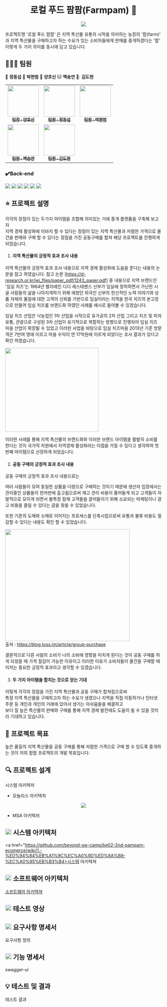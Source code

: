 <h1 align="center">로컬 푸드 팜팜(Farmpam) 🌽 </h1>
<div align="center"> 
 <img src="https://github.com/beyond-sw-camp/be02-2nd-pampam-ecomerce/assets/80888180/8aed3a9f-e5cc-4bf5-b8e6-9cfdce5a3a2f"/>
</div>

프로젝트명 '로컬 푸드 팜팜' 은 지역 특산물 유통의 시작을 의미하는 농장의 '팜(farm)' 과 지역 특산물을 구매하고자 하는 수요가 있는 소비자들에게 판매를 중개하겠다는 '팜' 이렇게 두 가지 의미를 동시에 담고 있습니다.

## 🧑‍🤝‍🧑 팀원

🐯 **정동섭** 🐶 **박현범** 🐺 **양호신** 🐱 **백송연** 🐧: **김도현** 

<table>
  <tbody>
    <tr>
      <td align="center"><a href="https://github.com/Hosae0905"><img src="https://github.com/beyond-sw-camp/be02-2nd-pampam-ecomerce/assets/80888180/71e60cdb-cc1c-4f25-829c-9e6e33d4fd8c" width="100px;" alt=""/><br /><sub><b> 팀장 : 양호신</b></sub></a><br /></td>
      <td align="center"><a href="https://github.com/JungDongSeob"><img src="https://github.com/beyond-sw-camp/be02-2nd-pampam-ecomerce/assets/80888180/d6210ade-6e08-4f1a-a893-a96e064a7c8f" width="100px;" alt=""/><br /><sub><b> 팀원 : 정동섭</b></sub></a><br /></td>
      <td align="center"><a href="https://github.com/ParkHyeonBeom"><img src="https://github.com/beyond-sw-camp/be02-2nd-pampam-ecomerce/assets/80888180/852c7c08-43c8-4aba-bb02-894ad52f7daa" width="100px;" alt=""/><br /><sub><b> 팀원 : 박현범</b></sub></a><br /></td>
     <tr/>
      <td align="center"><a href="https://github.com/SongYeonBaek"><img src="https://github.com/beyond-sw-camp/be02-2nd-pampam-ecomerce/assets/80888180/7db0d8e5-d406-46f3-9164-aa7b23b9a69f" width="100px;" alt=""/><br /><sub><b> 팀원 : 백송연</b></sub></a><br /></td>
      <td align="center"><a href="https://github.com/dohyun0408"><img src="https://github.com/beyond-sw-camp/be02-2nd-pampam-ecomerce/assets/80888180/262aa149-cebf-4e86-a422-29ed9349d745" width="100px;" alt=""/><br /><sub><b> 팀원 : 김도현 </b></sub></a><br /></td>
    </tr>
  </tbody>
</table>

### ✔️Back-end

<img src="https://img.shields.io/badge/mysql-4479A1?style=for-the-badge&logo=mysql&logoColor=white"> <img src="https://img.shields.io/badge/linux-FCC624?style=for-the-badge&logo=linux&logoColor=black"> <img src="https://img.shields.io/badge/java-007396?style=for-the-badge&logo=java&logoColor=white"> <img src="https://img.shields.io/badge/Spring-6DB33F?style=for-the-badge&logo=Spring&logoColor=green"> <img src="https://img.shields.io/badge/Spring Boot-6DB33F?style=for-the-badge&logo=Spring Boot&logoColor=yellow"> <img src="https://img.shields.io/badge/Jpa-E34F26?style=for-the-badge&logo=Jpa&logoColor=white">

## ⭐ 프로젝트 설명
각각의 장점이 있는 두가지 아이템을 조합해 의미있는 거래 중개 플랫폼을 구축해 보고자  
지역 경제 활성화에 이바지 할 수 있다는 장점이 있는 지역 특산물과 저렴한 가격으로 물건을 판매와 구매 할 수 있다는 장점을 가진 공동구매를 합쳐 해당 프로젝트를 진행하게 되었습니다.


1. #### 지역 특산물의 긍정적 효과 조사 내용

지역 특산물의 긍정적 효과 조사 내용으로 지역 경제 활성화에 도움을 준다는 내용의 논문을 참고 하였습니다.
참고 논문 [https://d-research.or.kr/wi_files/paper_pdf/1243_paper.pdf] 중 내용으로 지역 브랜드인 '임실 치즈'는 1964년 벨지에인 디디 세스테벤스 신부가 임실에 정착하면서 가난한 시골 사람들의 삶을 나아지게하기 위해 애썼던 외국인 신부의 헌신적인 노력 이야기와 상품 자체의 품질에 대한 고객의 신뢰를 기반으로 임실이라는 지역을 한국 치즈의 본고장으로 만들어 임실 치즈를 브랜드화 하였던 사례를 예시로 들어볼 수 있겠습니다.

임실 치즈 산업은 낙농업인 1차 산업을 시작으로 유가공의 2차 산업 그리고 치즈 및 피자 유통, 관광으로 구성된 3차 산업이 유기적으로 복합하는 방향으로 진행되어 임실 치즈 마을 산업이 확장될 수 있었고 이러한 사업을 바탕으로 임실 치즈마을 2013년 기준 방문객은 7만여 명에 이르고 마을 수익이 연 17억원에 이르게 되었다는 조사 결과가 있다고 확인 하였습니다.

<img src="img/imsil.png" width="300" height="270"/></h1>

이러한 사례를 통해 지역 특산물의 브랜드화와 이러한 브랜드 아이템을 활발히 소비를 한다는 것이 국가적 차원에서 지역경제 활성화라는 이점을 가질 수 있다고 생각하여 첫 번째 아이템으로 선정하게 되었습니다.

2. #### 공동 구매의 긍정적 효과 조사 내용

공동 구매의 긍정적 효과 조사 내용으로는  

여러 사람들이 모여 동일한 상품을 다량으로 구매하는 것이기 때문에 생산자 입장에서는 관리중인 상품들이 한꺼번에 출고됨으로써 재고 관리 비용이 줄어들게 되고 
고객들이 자발적으로 모이게 되면서 불특정 잠재 고객들을 끌어들이기 위해 소요되는 마케팅이나 광고 비용을 줄일 수 있다는 글을 찾을 수 있었습니다.  

또한 기존의 도매와 소매로 이어지는 프로세스를 단축시킴으로써 유통과 물류 비용도 절감할 수 있다는 내용도 확인 할 수 있었습니다.  

<img src="img/benefit.png" width="400" height="360"/></h1>  
출처 : https://blog.toss.im/article/group-purchase

결론적으로 다른 사람의 소비가 나의 소비에 영향을 미치게 된다는 것이 공동 구매를 하게 되었을 때 가격 절감이 가능한 이유이고 이러한 이유가 소비자들이 물건을 구매할 때 미치는 중요한 긍정적 효과라고 생각할 수 있겠습니다.


3. #### 두 가지 아이템을 합치는 것으로 얻는 기대

이렇게 각각의 장점을 가진 지역 특산물과 공동 구매가 합쳐짐으로써  
특정 지역 특산물을 구매하고자 하는 수요가 생겼으나 지역을 직접 이동하거나 인터넷 주문 등 개인과 개인의 거래에 있어서 생기는 아쉬움들을 해결하고  
보다 질 높은 특산물의 판매와 구매를 통해 지역 경제 발전에도 도움이 될 수 있을 것이라 기대하고 있습니다.


## 🎯 프로젝트 목표
높은 품질의 지역 특산물을 공동 구매를 통해 저렴한 가격으로 구매 할 수 있도록 중개하는 것이 저희 팜팜 프로젝트의 개발 목표입니다.



## 🔍 프로젝트 설계
시스템 아키텍처

- 모놀리스 아키텍처
<div align="center"> 
 <img src="img/mono.png"/>
</div>  

- MSA 아키텍처

## <img src="icon/system.png" width="20" height="20"/> 시스템 아키텍처
<a href="https://github.com/beyond-sw-camp/be02-2nd-pampam-ecomerce/wiki/1.-%ED%94%84%EB%A1%9C%EC%A0%9D%ED%8A%B8-%EC%A0%95%EB%B3%B4>시스템 아키텍쳐</a>

## <img src="icon/soft.png" width="20" height="20"/> 소프트웨어 아키텍처
<a href="https://github.com/beyond-sw-camp/be02-2nd-pampam-ecomerce/wiki/2.-%EC%86%8C%ED%94%84%ED%8A%B8%EC%9B%A8%EC%96%B4-%EC%95%84%ED%82%A4%ED%85%8D%EC%B2%98">소프트웨어 아키텍쳐</a>

## <img src="icon/test.png" width="20" height="20"/> 테스트 영상


## <img src="icon/requirements-12216790.png" width="20" height="20"/> 요구사항 명세서
요구사항 정의


## <img src="icon/feature-selection.png" width="20" height="20"/> 기능 명세서
swagger-ui


## 💡 테스트 및 결과
테스트 결과
